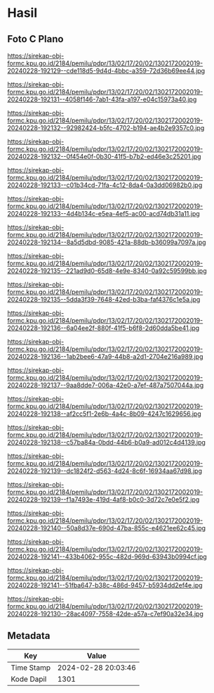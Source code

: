 # Hasil

## Foto C Plano

https://sirekap-obj-formc.kpu.go.id/2184/pemilu/pdpr/13/02/17/20/02/1302172002019-20240228-192129--cde118d5-9d4d-4bbc-a359-72d36b69ee44.jpg

https://sirekap-obj-formc.kpu.go.id/2184/pemilu/pdpr/13/02/17/20/02/1302172002019-20240228-192131--4058f146-7ab1-43fa-a197-e04c15973a40.jpg

https://sirekap-obj-formc.kpu.go.id/2184/pemilu/pdpr/13/02/17/20/02/1302172002019-20240228-192132--92982424-b5fc-4702-b194-ae4b2e9357c0.jpg

https://sirekap-obj-formc.kpu.go.id/2184/pemilu/pdpr/13/02/17/20/02/1302172002019-20240228-192132--0f454e0f-0b30-41f5-b7b2-ed46e3c25201.jpg

https://sirekap-obj-formc.kpu.go.id/2184/pemilu/pdpr/13/02/17/20/02/1302172002019-20240228-192133--c01b34cd-71fa-4c12-8da4-0a3dd06982b0.jpg

https://sirekap-obj-formc.kpu.go.id/2184/pemilu/pdpr/13/02/17/20/02/1302172002019-20240228-192133--4d4b134c-e5ea-4ef5-ac00-acd74db31a11.jpg

https://sirekap-obj-formc.kpu.go.id/2184/pemilu/pdpr/13/02/17/20/02/1302172002019-20240228-192134--8a5d5dbd-9085-421a-88db-b36099a7097a.jpg

https://sirekap-obj-formc.kpu.go.id/2184/pemilu/pdpr/13/02/17/20/02/1302172002019-20240228-192135--221ad9d0-65d8-4e9e-8340-0a92c59599bb.jpg

https://sirekap-obj-formc.kpu.go.id/2184/pemilu/pdpr/13/02/17/20/02/1302172002019-20240228-192135--5dda3f39-7648-42ed-b3ba-faf4376c1e5a.jpg

https://sirekap-obj-formc.kpu.go.id/2184/pemilu/pdpr/13/02/17/20/02/1302172002019-20240228-192136--6a04ee2f-880f-41f5-b6f8-2d60dda5be41.jpg

https://sirekap-obj-formc.kpu.go.id/2184/pemilu/pdpr/13/02/17/20/02/1302172002019-20240228-192136--1ab2bee6-47a9-44b8-a2d1-2704e216a989.jpg

https://sirekap-obj-formc.kpu.go.id/2184/pemilu/pdpr/13/02/17/20/02/1302172002019-20240228-192137--9aa8dde7-006a-42e0-a7ef-487a7507044a.jpg

https://sirekap-obj-formc.kpu.go.id/2184/pemilu/pdpr/13/02/17/20/02/1302172002019-20240228-192138--af2cc5f1-2e6b-4a4c-8b09-4247c1629656.jpg

https://sirekap-obj-formc.kpu.go.id/2184/pemilu/pdpr/13/02/17/20/02/1302172002019-20240228-192138--c57ba84a-0bdd-44b6-b0a9-ad012c4d4139.jpg

https://sirekap-obj-formc.kpu.go.id/2184/pemilu/pdpr/13/02/17/20/02/1302172002019-20240228-192139--dc1824f2-d563-4d24-8c6f-16934aa67d98.jpg

https://sirekap-obj-formc.kpu.go.id/2184/pemilu/pdpr/13/02/17/20/02/1302172002019-20240228-192139--f1a7493e-419d-4af8-b0c0-3d72c7e0e5f2.jpg

https://sirekap-obj-formc.kpu.go.id/2184/pemilu/pdpr/13/02/17/20/02/1302172002019-20240228-192140--50a8d37e-690d-47ba-855c-e4621ee62c45.jpg

https://sirekap-obj-formc.kpu.go.id/2184/pemilu/pdpr/13/02/17/20/02/1302172002019-20240228-192141--433b4062-955c-482d-969d-63943b0994cf.jpg

https://sirekap-obj-formc.kpu.go.id/2184/pemilu/pdpr/13/02/17/20/02/1302172002019-20240228-192141--51fba647-b38c-486d-9457-b5934dd2ef4e.jpg

https://sirekap-obj-formc.kpu.go.id/2184/pemilu/pdpr/13/02/17/20/02/1302172002019-20240228-192130--28ac4097-7558-42de-a57a-c7ef90a32e34.jpg


## Metadata

| Key        | Value               |
| ---------- | ------------------- |
| Time Stamp | 2024-02-28 20:03:46 |
| Kode Dapil | 1301                |



